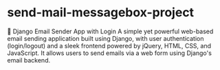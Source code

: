 # send-mail-messagebox-project
📧 Django Email Sender App with Login A simple yet powerful web-based email sending application built using Django, with user authentication (login/logout) and a sleek frontend powered by jQuery, HTML, CSS, and JavaScript. It allows users to send emails via a web form using Django's email backend.
